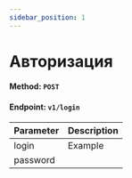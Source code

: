 ```yaml
---
sidebar_position: 1
---
```

# Авторизация

#### Method: `POST`  
#### Endpoint: `v1/login`

| Parameter  | Description |
|------------|--------------|
| login      | Example    |
| password   |            |